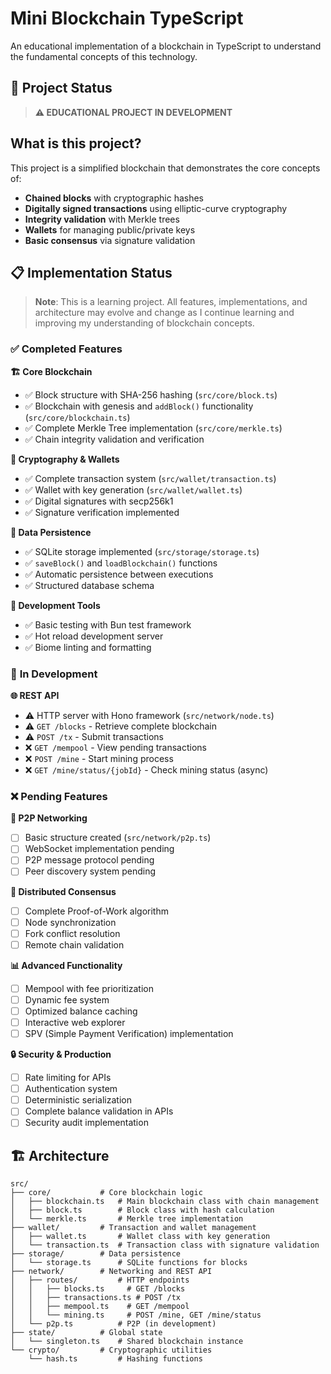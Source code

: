 # Mini Blockchain TypeScript

An educational implementation of a blockchain in TypeScript to understand the fundamental concepts of this technology.

## 🚨 Project Status

> **⚠️ EDUCATIONAL PROJECT IN DEVELOPMENT** 

## What is this project?

This project is a simplified blockchain that demonstrates the core concepts of:

* **Chained blocks** with cryptographic hashes
* **Digitally signed transactions** using elliptic-curve cryptography
* **Integrity validation** with Merkle trees
* **Wallets** for managing public/private keys
* **Basic consensus** via signature validation

## 📋 Implementation Status

> **Note**: This is a learning project. All features, implementations, and architecture may evolve and change as I continue learning and improving my understanding of blockchain concepts.

### ✅ **Completed Features**

**🏗️ Core Blockchain**
- ✅ Block structure with SHA-256 hashing (`src/core/block.ts`)
- ✅ Blockchain with genesis and `addBlock()` functionality (`src/core/blockchain.ts`)
- ✅ Complete Merkle Tree implementation (`src/core/merkle.ts`)
- ✅ Chain integrity validation and verification

**🔐 Cryptography & Wallets**
- ✅ Complete transaction system (`src/wallet/transaction.ts`)
- ✅ Wallet with key generation (`src/wallet/wallet.ts`)
- ✅ Digital signatures with secp256k1
- ✅ Signature verification implemented

**💾 Data Persistence**
- ✅ SQLite storage implemented (`src/storage/storage.ts`)
- ✅ `saveBlock()` and `loadBlockchain()` functions
- ✅ Automatic persistence between executions
- ✅ Structured database schema

**🧪 Development Tools**
- ✅ Basic testing with Bun test framework
- ✅ Hot reload development server
- ✅ Biome linting and formatting

### 🚧 **In Development**

**🌐 REST API**
- ⚠️ HTTP server with Hono framework (`src/network/node.ts`)
- ⚠️ `GET /blocks` - Retrieve complete blockchain
- ⚠️ `POST /tx` - Submit transactions
- ❌ `GET /mempool` - View pending transactions
- ❌ `POST /mine` - Start mining process
- ❌ `GET /mine/status/{jobId}` - Check mining status (async)

### ❌ **Pending Features**

**🔗 P2P Networking**
- [ ] Basic structure created (`src/network/p2p.ts`)
- [ ] WebSocket implementation pending
- [ ] P2P message protocol pending
- [ ] Peer discovery system pending

**🤝 Distributed Consensus**
- [ ] Complete Proof-of-Work algorithm
- [ ] Node synchronization
- [ ] Fork conflict resolution
- [ ] Remote chain validation

**📊 Advanced Functionality**
- [ ] Mempool with fee prioritization
- [ ] Dynamic fee system
- [ ] Optimized balance caching
- [ ] Interactive web explorer
- [ ] SPV (Simple Payment Verification) implementation

**🔒 Security & Production**
- [ ] Rate limiting for APIs
- [ ] Authentication system
- [ ] Deterministic serialization
- [ ] Complete balance validation in APIs
- [ ] Security audit implementation

## 🏗️ Architecture

```
src/
├── core/           # Core blockchain logic
│   ├── blockchain.ts   # Main blockchain class with chain management
│   ├── block.ts        # Block class with hash calculation
│   └── merkle.ts       # Merkle tree implementation
├── wallet/         # Transaction and wallet management
│   ├── wallet.ts       # Wallet class with key generation
│   └── transaction.ts  # Transaction class with signature validation
├── storage/        # Data persistence
│   └── storage.ts      # SQLite functions for blocks
├── network/        # Networking and REST API
│   ├── routes/         # HTTP endpoints
│   │   ├── blocks.ts     # GET /blocks
│   │   ├── transactions.ts # POST /tx
│   │   ├── mempool.ts    # GET /mempool
│   │   └── mining.ts     # POST /mine, GET /mine/status
│   └── p2p.ts          # P2P (in development)
├── state/          # Global state
│   └── singleton.ts    # Shared blockchain instance
└── crypto/         # Cryptographic utilities
    └── hash.ts         # Hashing functions
```
